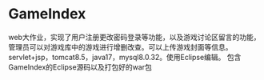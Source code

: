 # GameIndex
web大作业，实现了用户注册更改密码登录等功能，以及游戏讨论区留言的功能，管理员可以对游戏库中的游戏进行增删改查。可以上传游戏封面等信息。
servlet+jsp，tomcat8.5，java17，mysql8.0.32。使用Eclipse编辑。
包含GameIndex的Eclipse源码以及打包好的war包
